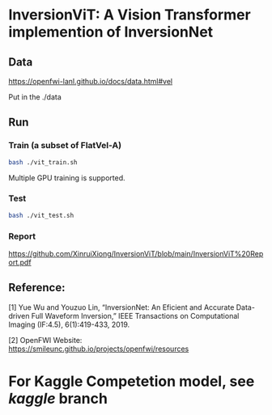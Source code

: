 # InversionViT: A Vision Transformer implemention of InversionNet

## Data
https://openfwi-lanl.github.io/docs/data.html#vel

Put in the ./data 


## Run
### Train (a subset of FlatVel-A)
```bash
bash ./vit_train.sh
```
Multiple GPU training is supported.

### Test
```bash
bash ./vit_test.sh
```

### Report

https://github.com/XinruiXiong/InversionViT/blob/main/InversionViT%20Report.pdf


## Reference:
[1] Yue Wu and Youzuo Lin, “InversionNet: An Eficient and Accurate Data-driven Full Waveform Inversion,” IEEE Transactions on Computational Imaging (IF:4.5), 6(1):419-433, 2019.

[2] OpenFWI Website: https://smileunc.github.io/projects/openfwi/resources


# For Kaggle Competetion model, see *kaggle* branch
